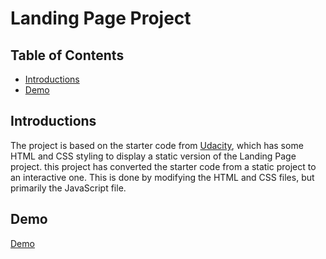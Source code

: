 # Landing Page Project

## Table of Contents

* [Introductions](#introductions)
* [Demo](#demo)

## Introductions

The project is based on the starter code from [Udacity](https://github.com/udacity/fend/tree/refresh-2019/projects/landing-page), which has some HTML and CSS styling to display a static version of the Landing Page project. this project has converted the starter code from a static project to an interactive one. This is done by modifying the HTML and CSS files, but primarily the JavaScript file.

## Demo
[Demo](https://popoway.github.io/fend-landing-page/)
